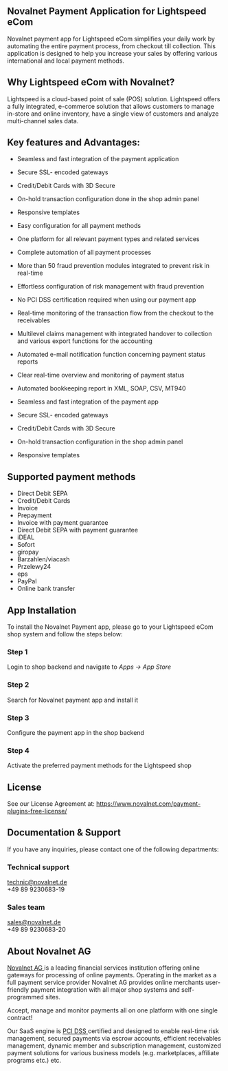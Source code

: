 ## Novalnet Payment Application for Lightspeed eCom
Novalnet payment app for Lightspeed eCom simplifies your daily work by automating the entire payment process, from checkout till collection. This application is designed to help you increase your sales by offering various international and local payment methods.

## Why Lightspeed eCom with Novalnet?
Lightspeed is a cloud-based point of sale (POS) solution. Lightspeed offers a fully integrated, e-commerce solution that allows customers to manage in-store and online inventory, have a single view of customers and analyze multi-channel sales data.

## Key features and Advantages:
-	Seamless and fast integration of the payment application
-	Secure SSL- encoded gateways
-	Credit/Debit Cards with 3D Secure
-	On-hold transaction configuration done in the shop admin panel
-	Responsive templates

-	Easy configuration for all payment methods
-	One platform for all relevant payment types and related services
-	Complete automation of all payment processes
-	More than 50 fraud prevention modules integrated to prevent risk in real-time
-	Effortless configuration of risk management with fraud prevention
-	No PCI DSS certification required when using our payment app
-	Real-time monitoring of the transaction flow from the checkout to the receivables
-	Multilevel claims management with integrated handover to collection and various export functions for the accounting
-	Automated e-mail notification function concerning payment status reports
-	Clear real-time overview and monitoring of payment status
-	Automated bookkeeping report in XML, SOAP, CSV, MT940
-	Seamless and fast integration of the payment app
-	Secure SSL- encoded gateways
-	Credit/Debit Cards with 3D Secure
-	On-hold transaction configuration in the shop admin panel
-	Responsive templates

## Supported payment methods
- Direct Debit SEPA
- Credit/Debit Cards
- Invoice
- Prepayment
- Invoice with payment guarantee
- Direct Debit SEPA with payment guarantee
- iDEAL
- Sofort
- giropay
- Barzahlen/viacash
- Przelewy24
- eps
- PayPal
- Online bank transfer

## App Installation
To install the Novalnet Payment app, please go to your Lightspeed eCom shop system and follow the steps below:
### Step 1
Login to shop backend and navigate to *Apps &#8594; App Store*
### Step 2
Search for Novalnet payment app and install it
### Step 3 
Configure the payment app in the shop backend
### Step 4 
Activate the preferred payment methods for the Lightspeed shop

## License
See our License Agreement at: https://www.novalnet.com/payment-plugins-free-license/

## Documentation & Support
If you have any inquiries, please contact one of the following departments:
### Technical support
technic@novalnet.de<br>
+49 89 9230683-19<br>
### Sales team
sales@novalnet.de<br>
+49 89 9230683-20<br>

## About Novalnet AG
<p> <a href="https://www.novalnet.de/zahlungsinstitut"> Novalnet AG </a> is a leading financial services institution offering online gateways for processing of online payments. Operating in the market as a full payment service provider Novalnet AG provides online merchants user-friendly payment integration with all major shop systems and self-programmed sites.</p>
<p>Accept, manage and monitor payments all on one platform with one single contract!</p>
<p>Our SaaS engine is <a href="https://www.novalnet.de/pci-dss-zertifizierung"> PCI DSS </a> certified and designed to enable real-time risk management, secured payments via escrow accounts, efficient receivables management, dynamic member and subscription management, customized payment solutions for various business models (e.g. marketplaces, affiliate programs etc.) etc.</p>

